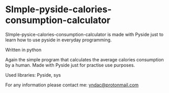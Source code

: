# SImple-pyside-calories-consumption-calculator
SImple-pysice-calories-consumption-calculator is made with Pyside just to learn how to use pyside in everyday programming.

Written in python

Again the simple program that calculates the average calories consumption by a human. Made with Pyside just for practise use purposes.

Used libraries: Pyside, sys

For any information please contact me: yndac@protonmail.com
